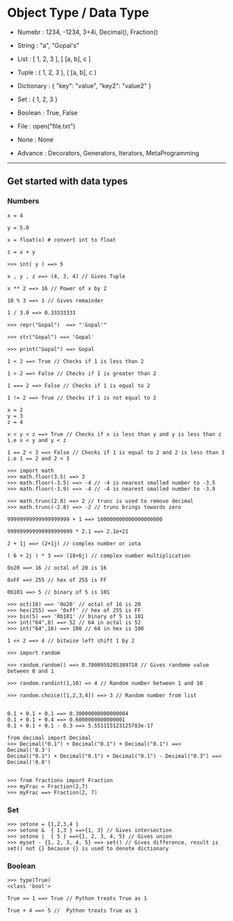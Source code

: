 # Object Type / Data Type

- Numebr : 1234, -1234, 3+4i, Decimal(), Fraction()

- String : "a", "Gopal's"

- List : [ 1, 2, 3 ], [ [a, b], c ]

- Tuple : ( 1, 2, 3 ), ( [a, b], c )

- Dictionary : { "key": "value", "key2": "value2" }

- Set : { 1, 2, 3 }

- Boolean : True, False

- File : open("file.txt")

- None : None

- Advance : Decorators, Generators, Iterators, MetaProgramming

---

## Get started with data types

### Numbers

```
x = 4

y = 5.0

x = float(x) # convert int to float

z = x + y

>>> int( y ) ==> 5

x , y , z ==> (4, 3, 4) // Gives Tuple

x ** 2 ==> 16 // Power of x by 2

10 % 3 ==> 1 // Gives remainder

1 / 3.0 ==> 0.33333333

>>> repr("Gopal")  ==> "'Gopal'"

>>> str("Gopal") ==> 'Gopal'

>>> print("Gopal") ==> Gopal

1 < 2 ==> True // Checks if 1 is less than 2

1 > 2 ==> False // Checks if 1 is greater than 2

1 === 2 ==> False // Checks if 1 is equal to 2

1 != 2 ==> True // Checks if 1 is not equal to 2

x = 2
y = 3
z = 4

x < y < z ==> True // Checks if x is less than y and y is less than z i.e x < y and y < z

1 == 2 < 3 ==> False // Checks if 1 is equal to 2 and 2 is less than 3 i.e 1 == 2 and 2 < 3

>>> import math
>>> math.floor(3.5) ==> 3
>>> math.floor(-3.5) ==> -4 // -4 is nearest smalled number to -3.5
>>> math.floor(-3.9) ==> -4 // -4 is nearest smalled number to -3.9

>>> math.trunc(2.8) ==> 2 // trunc is used to remove decimal
>>> math.trunc(-2.8) ==> -2 // trunc brings towards zero

99999999999999999999 + 1 ==> 100000000000000000000

999999999999999999999 * 2.1 ==> 2.1e+21

2 + 1j ==> (2+1j) // complex number or iota

( 6 + 2j ) * 3 ==> (18+6j) // complex number multiplication

0o20 ==> 16 // octal of 20 is 16

0xFF ==> 255 // hex of 255 is FF

0b101 ==> 5 // binary of 5 is 101

>>> oct(16) ==> '0o20' // octal of 16 is 20
>>> hex(255) ==> '0xff' // hex of 255 is FF
>>> bin(5) ==> '0b101' // binary of 5 is 101
>>> int("64",8) ==> 52 // 64 in octal is 52
>>> int("64",16) ==> 100 // 64 in hex is 100

1 << 2 ==> 4 // bitwise left shift 1 by 2

>>> import random

>>> random.random() ==> 0.7000959205389718 // Gives randome value between 0 and 1

>>> random.randint(1,10) => 4 // Random number between 1 and 10

>>> random.choice([1,2,3,4]) ==> 3 // Random number from list


0.1 + 0.1 + 0.1 ==> 0.30000000000000004
0.1 + 0.1 + 0.4 ==> 0.6000000000000001
0.1 + 0.1 + 0.1 - 0.3 ==> 5.551115123125783e-17

from decimal import Decimal
>>> Decimal("0.1") + Decimal("0.1") + Decimal("0.1") ==> Decimal('0.3')
Decimal("0.1") + Decimal("0.1") + Decimal("0.1") - Decimal("0.3") ==> Decimal('0.0')


>>> from fractions import Fraction
>>> myFrac = Fraction(2,7)
>>> myFrac ==> Fraction(2, 7)

```

### Set

```
>>> setone = {1,2,3,4 }
>>> setone &  { 1,3 } ==>{1, 3} // Gives intersection
>>> setone |  { 5 } ==>{1, 2, 3, 4, 5} // Gives union
>>> myset - {1, 2, 3, 4, 5} ==> set() // Gives difference, result is set() not {} because {} is used to denote dictionary
```

### Boolean

```
>>> type(True)
<class 'bool'>

True == 1 ==> True // Python treats True as 1

True + 4 ==> 5 //  Python treats True as 1
```
